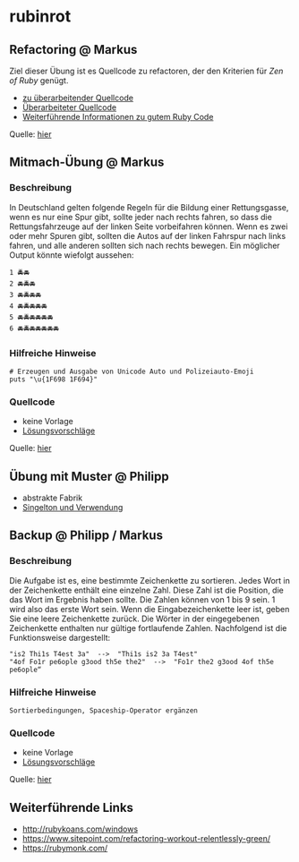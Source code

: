# rubinrot
## Refactoring @ Markus 
Ziel dieser Übung ist es Quellcode zu refactoren, der den Kriterien für *Zen of Ruby* genügt.
- [zu überarbeitender Quellcode](./refactoring_sample/main_refactored.rb)
- [Überarbeiteter Quellcode](./refactoring_sample/main_refactored.rb)
- [Weiterführende Informationen zu gutem Ruby Code](http://www.zenruby.info/)

Quelle: [hier](http://www.codeacademy.com)

## Mitmach-Übung @ Markus
### Beschreibung
In Deutschland gelten folgende Regeln für die Bildung einer Rettungsgasse, wenn es nur eine Spur gibt, sollte jeder nach rechts fahren, so dass die Rettungsfahrzeuge auf der linken Seite vorbeifahren können.
Wenn es zwei oder mehr Spuren gibt, sollten die Autos auf der linken Fahrspur nach links fahren, und alle anderen sollten sich nach rechts bewegen. Ein möglicher Output könnte wiefolgt aussehen:
```
1 🚔🚘
2 🚘🚔🚘
3 🚘🚔🚘🚘
4 🚘🚔🚘🚘🚘
5 🚘🚔🚘🚘🚘🚘
6 🚘🚔🚘🚘🚘🚘🚘
```
### Hilfreiche Hinweise
```
# Erzeugen und Ausgabe von Unicode Auto und Polizeiauto-Emoji
puts "\u{1F698 1F694}"
```
### Quellcode
- keine Vorlage
- [Lösungsvorschläge](./interactive_sample/proposals.rb)

Quelle: [hier](https://codegolf.stackexchange.com/questions/161281/make-an-emergency-corridor/161326
)

## Übung mit Muster @ Philipp
- abstrakte Fabrik
- [Singelton und Verwendung](http://www.zenruby.info/) 

## Backup @ Philipp / Markus
### Beschreibung
Die Aufgabe ist es, eine bestimmte Zeichenkette zu sortieren. Jedes Wort in der Zeichenkette enthält eine einzelne Zahl. Diese Zahl ist die Position, die das Wort im Ergebnis haben sollte. 
Die Zahlen können von 1 bis 9 sein. 1 wird also das erste Wort sein. Wenn die Eingabezeichenkette leer ist, geben Sie eine leere Zeichenkette zurück. Die Wörter in der eingegebenen Zeichenkette enthalten nur gültige fortlaufende Zahlen. Nachfolgend ist die Funktionsweise dargestellt:

```
"is2 Thi1s T4est 3a"  -->  "Thi1s is2 3a T4est"
"4of Fo1r pe6ople g3ood th5e the2"  -->  "Fo1r the2 g3ood 4of th5e pe6ople“
```

### Hilfreiche Hinweise
```
Sortierbedingungen, Spaceship-Operator ergänzen
```
### Quellcode
- keine Vorlage
- [Lösungsvorschläge](./backup_sample/backup_sample.rb)

Quelle: [hier](https://www.codewars.com/kata/your-order-please/ruby)
## Weiterführende Links
- http://rubykoans.com/windows
- https://www.sitepoint.com/refactoring-workout-relentlessly-green/
- https://rubymonk.com/